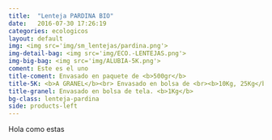 ```yaml
---
title:  "Lenteja PARDINA BIO"
date:   2016-07-30 17:26:19
categories: ecologicos
layout: default
img: <img src='img/sm_lentejas/pardina.png'>
img-detail-bag: <img src='img/ECO.-LENTEJAS.png'>
img-big-bag: <img src='img/ALUBIA-5K.png'>
coment: Este es el uno
title-coment: Envasado en paquete de <b>500gr</b>
title-5K: <b>A GRANEL</b><br> Envasado en bolsa de <br><b>10Kg, 25Kg</b> 
title-granel: Envasado en bolsa de tela. <b>1Kg</b> 
bg-class: lenteja-pardina
side: products-left
---
```


Hola como estas